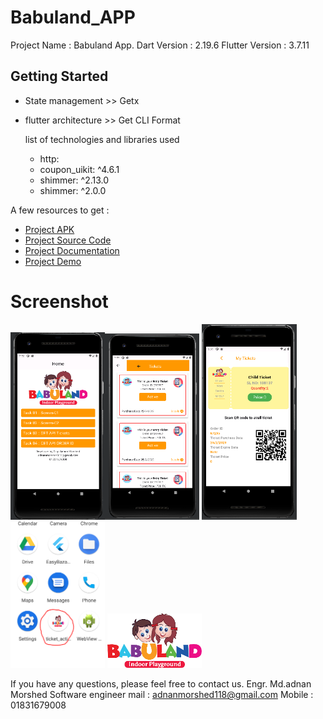 # Babuland_APP

Project Name : Babuland App.
Dart Version : 2.19.6
Flutter Version : 3.7.11


## Getting Started

- State management >>  Getx
- flutter architecture >> Get CLI Format

  list of technologies and libraries used
    - http:
    - coupon_uikit: ^4.6.1
    - shimmer: ^2.13.0
    - shimmer: ^2.0.0


A few resources to get :

- [Project APK ](https://drive.google.com/drive/folders/1DzM-vb0H6QnMRq4aoryvrTbUzYRddQ7O?usp=share_link)
- [Project Source Code](https://drive.google.com/drive/folders/1DzM-vb0H6QnMRq4aoryvrTbUzYRddQ7O?usp=share_link)
- [Project Documentation](https://drive.google.com/drive/folders/1DzM-vb0H6QnMRq4aoryvrTbUzYRddQ7O?usp=share_link)
- [Project Demo](https://drive.google.com/drive/folders/1DzM-vb0H6QnMRq4aoryvrTbUzYRddQ7O?usp=share_link)



# Screenshot
<img src="assets/screens/1.PNG" width="30%"><img src="assets/screens/3.PNG" width="30%">
<img src="assets/screens/2.PNG" width="30%"><img src="assets/screens/4.PNG" width="30%">
<img src="assets/logo.PNG" width="30%">


If you have any questions, please feel free to contact us.
Engr. Md.adnan Morshed
Software engineer
mail : adnanmorshed118@gmail.com
Mobile : 01831679008
